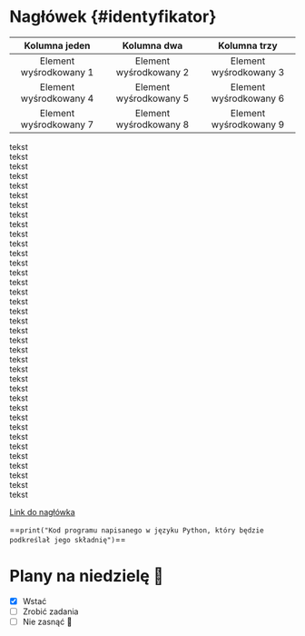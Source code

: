 # Nagłówek {#identyfikator}  
|Kolumna jeden | Kolumna dwa| Kolumna trzy |
|:---------:|:----------:|:-------:|
|Element wyśrodkowany 1| Element wyśrodkowany 2|Element wyśrodkowany 3|
|Element wyśrodkowany 4| Element wyśrodkowany 5|Element wyśrodkowany 6|
|Element wyśrodkowany 7| Element wyśrodkowany 8|Element wyśrodkowany 9|  

tekst  
tekst  
tekst  
tekst  
tekst  
tekst  
tekst  
tekst  
tekst  
tekst  
tekst  
tekst  
tekst  
tekst  
tekst  
tekst  
tekst  
tekst  
tekst  
tekst  
tekst  
tekst  
tekst  
tekst  
tekst  
tekst  
tekst  
tekst  
tekst  
tekst  
tekst  
tekst  
tekst  
tekst  
tekst  
tekst  
tekst  

[Link do nagłówka](#identyfikator)

==`print("Kod programu napisanego w języku Python, który będzie podkreślał jego składnię")`==

# Plany na niedzielę :apple:
- [x] Wstać
- [ ] Zrobić zadania
- [ ] Nie zasnąć :peach:
